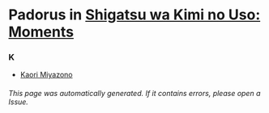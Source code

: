 # Padorus in [Shigatsu wa Kimi no Uso: Moments](https://myanimelist.net/anime/28069/Shigatsu_wa_Kimi_no_Uso__Moments)

### K
* [Kaori Miyazono](https://github.com/shadow578/Project-Padoru/blob/master/table-of-contents/characters/KaoriMiyazono.md)

###### This page was automatically generated. If it contains errors, please open a Issue.
